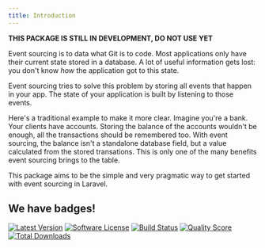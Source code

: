 ```yaml
---
title: Introduction
---
```


**THIS PACKAGE IS STILL IN DEVELOPMENT, DO NOT USE YET**

Event sourcing is to data what Git is to code. Most applications only have their current state stored in a database. A lot of useful information gets lost: you don't know _how_ the application got to this state.

Event sourcing tries to solve this problem by storing all events that happen in your app. The state of your application is built by listening to those events.

Here's a traditional example to make it more clear. Imagine you're a bank. Your clients have accounts. Storing the balance of the accounts wouldn't be enough, all the transactions should be remembered too. With event sourcing, the balance isn't a standalone database field, but a value calculated from the stored transations. This is only one of the many benefits event sourcing brings to the table.

This package aims to be the simple and very pragmatic way to get started with event sourcing in Laravel.

## We have badges!

<section class="article_badges">
    <a href="https://github.com/spatie/laravel-event-projector/releases"><img src="https://img.shields.io/github/release/spatie/laravel-event-projector.svg?style=flat-square" alt="Latest Version"></a>
    <a href="https://github.com/spatie/laravel-event-projector/blob/master/LICENSE.md"><img src="https://img.shields.io/badge/license-MIT-brightgreen.svg?style=flat-square" alt="Software License"></a>
    <a href="https://travis-ci.org/spatie/laravel-event-projector"><img src="https://img.shields.io/travis/spatie/laravel-event-projector/master.svg?style=flat-square" alt="Build Status"></a>
    <a href="https://scrutinizer-ci.com/g/spatie/laravel-event-projector"><img src="https://img.shields.io/scrutinizer/g/spatie/laravel-event-projector.svg?style=flat-square" alt="Quality Score"></a>
    <a href="https://packagist.org/packages/spatie/laravel-event-projector"><img src="https://img.shields.io/packagist/dt/spatie/laravel-event-projector.svg?style=flat-square" alt="Total Downloads"></a>
</section>
